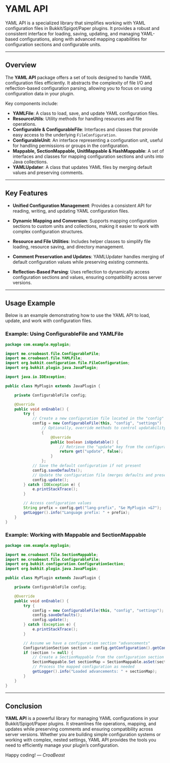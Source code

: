 # YAML API

YAML API is a specialized library that simplifies working with YAML configuration files in Bukkit/Spigot/Paper plugins. It provides a robust and consistent interface for loading, saving, updating, and managing YAML-based configurations, along with advanced mapping capabilities for configuration sections and configurable units.

---

## Overview

The **YAML API** package offers a set of tools designed to handle YAML configuration files efficiently. It abstracts the complexity of file I/O and reflection-based configuration parsing, allowing you to focus on using configuration data in your plugin.

Key components include:

- **YAMLFile**: A class to load, save, and update YAML configuration files.
- **ResourceUtils**: Utility methods for handling resources and file operations.
- **Configurable & ConfigurableFile**: Interfaces and classes that provide easy access to the underlying `FileConfiguration`.
- **ConfigurableUnit**: An interface representing a configuration unit, useful for handling permissions or groups in the configuration.
- **Mappable, SectionMappable, UnitMappable & HashMappable**: A set of interfaces and classes for mapping configuration sections and units into Java collections.
- **YAMLUpdater**: A class that updates YAML files by merging default values and preserving comments.

---

## Key Features

- **Unified Configuration Management**:
  Provides a consistent API for reading, writing, and updating YAML configuration files.

- **Dynamic Mapping and Conversion**:
  Supports mapping configuration sections to custom units and collections, making it easier to work with complex configuration structures.

- **Resource and File Utilities**:
  Includes helper classes to simplify file loading, resource saving, and directory management.

- **Comment Preservation and Updates**:
  YAMLUpdater handles merging of default configuration values while preserving existing comments.

- **Reflection-Based Parsing**:
  Uses reflection to dynamically access configuration sections and values, ensuring compatibility across server versions.

---

## Usage Example

Below is an example demonstrating how to use the YAML API to load, update, and work with configuration files.

### Example: Using ConfigurableFile and YAMLFile

```java
package com.example.myplugin;

import me.croabeast.file.ConfigurableFile;
import me.croabeast.file.YAMLFile;
import org.bukkit.configuration.file.FileConfiguration;
import org.bukkit.plugin.java.JavaPlugin;

import java.io.IOException;

public class MyPlugin extends JavaPlugin {

    private ConfigurableFile config;

    @Override
    public void onEnable() {
        try {
            // Create a new configuration file located in the "config" folder
            config = new ConfigurableFile(this, "config", "settings")
                // Optionally, override methods to control updatability or other behaviors
                {
                    @Override
                    public boolean isUpdatable() {
                        // Retrieve the "update" key from the configuration to decide if updates are allowed
                        return get("update", false);
                    }
                };
            // Save the default configuration if not present
            config.saveDefaults();
            // Update the configuration file (merges defaults and preserves comments)
            config.update();
        } catch (IOException e) {
            e.printStackTrace();
        }

        // Access configuration values
        String prefix = config.get("lang-prefix", "&e MyPlugin »&7");
        getLogger().info("Language prefix: " + prefix);
    }
}
```

### Example: Working with Mappable and SectionMappable

```java
package com.example.myplugin;

import me.croabeast.file.SectionMappable;
import me.croabeast.file.ConfigurableFile;
import org.bukkit.configuration.ConfigurationSection;
import org.bukkit.plugin.java.JavaPlugin;

public class MyPlugin extends JavaPlugin {

    private ConfigurableFile config;

    @Override
    public void onEnable() {
        try {
            config = new ConfigurableFile(this, "config", "settings");
            config.saveDefaults();
            config.update();
        } catch (Exception e) {
            e.printStackTrace();
        }

        // Assume we have a configuration section "advancements"
        ConfigurationSection section = config.getConfiguration().getConfigurationSection("advancements");
        if (section != null) {
            // Create a SectionMappable from the configuration section
            SectionMappable.Set sectionMap = SectionMappable.asSet(section.getValues(false));
            // Process the mapped configuration as needed
            getLogger().info("Loaded advancements: " + sectionMap);
        }
    }
}
```

---

## Conclusion

**YAML API** is a powerful library for managing YAML configurations in your Bukkit/Spigot/Paper plugins. It streamlines file operations, mapping, and updates while preserving comments and ensuring compatibility across server versions. Whether you are building simple configuration systems or working with complex, nested settings, YAML API provides the tools you need to efficiently manage your plugin’s configuration.

Happy coding!
— *CroaBeast*
